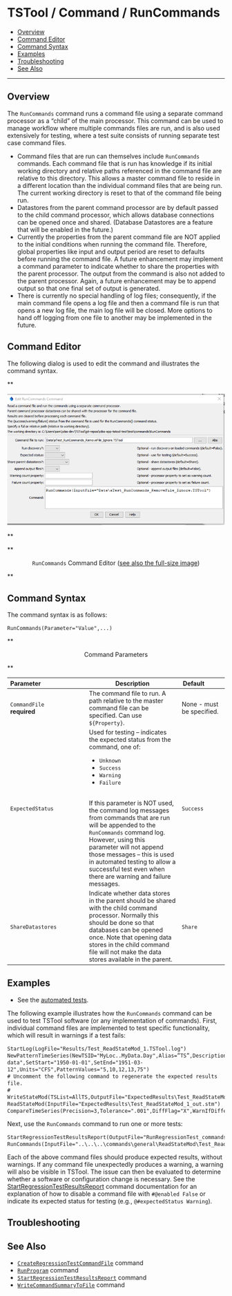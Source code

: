 # TSTool / Command / RunCommands #

* [Overview](#overview)
* [Command Editor](#command-editor)
* [Command Syntax](#command-syntax)
* [Examples](#examples)
* [Troubleshooting](#troubleshooting)
* [See Also](#see-also)

-------------------------

## Overview ##

The `RunCommands` command runs a command file using a separate command processor as a “child” of the main processor.
This command can be used to manage workflow where multiple commands files are run,
and is also used extensively for testing, where a test suite consists of running separate test case command files.

* Command files that are run can themselves include `RunCommands` commands.
Each command file that is run has knowledge if its initial working directory and
relative paths referenced in the command file are relative to this directory.
This allows a master command file to reside in a different location than the individual command files that are being run.
The current working directory is reset to that of the command file being run.
* Datastores from the parent command processor are by default passed to the child command processor,
which allows database connections can be opened once and shared.
(Database Datastores are a feature that will be enabled in the future.)
* Currently the properties from the parent command file are NOT applied to the
initial conditions when running the command file.
Therefore, global properties like input and output period are reset to defaults before running the command file.
A future enhancement may implement a command parameter to indicate whether to share the properties with the parent processor.
The output from the command is also not added to the parent processor.
Again, a future enhancement may be to append output so that one final set of output is generated.
* There is currently no special handling of log files; consequently,
if the main command file opens a log file and then a command file is run that opens a new log file,
the main log file will be closed.
More options to hand off logging from one file to another may be implemented in the future.

## Command Editor ##

The following dialog is used to edit the command and illustrates the command syntax.

**<p style="text-align: center;">
![RunCommands](RunCommands.png)
</p>**

**<p style="text-align: center;">
`RunCommands` Command Editor (<a href="../RunCommands.png">see also the full-size image</a>)
</p>**

## Command Syntax ##

The command syntax is as follows:

```text
RunCommands(Parameter="Value",...)
```
**<p style="text-align: center;">
Command Parameters
</p>**

| **Parameter**&nbsp;&nbsp;&nbsp;&nbsp;&nbsp;&nbsp;&nbsp;&nbsp;&nbsp;&nbsp;&nbsp;&nbsp;&nbsp;&nbsp;&nbsp;&nbsp;&nbsp;&nbsp;&nbsp;&nbsp;&nbsp;&nbsp;&nbsp;&nbsp;&nbsp;&nbsp; | **Description** | **Default**&nbsp;&nbsp;&nbsp;&nbsp;&nbsp;&nbsp;&nbsp;&nbsp;&nbsp;&nbsp; |
| --------------|-----------------|----------------- |
| `CommandFile`<br>**required** | The command file to run. A path relative to the master command file can be specified.  Can use `${Property}`. | None - must be specified. |
| `ExpectedStatus` | Used for testing – indicates the expected status from the command, one of: <ul><li>`Unknown`</li><li>`Success`</li><li>`Warning`</li><li>`Failure`</li></ul><br> If this parameter is NOT used, the command log messages from commands that are run will be appended to the `RunCommands` command log.  However, using this parameter will not append those messages – this is used in automated testing to allow a successful test even when there are warning and failure messages. | `Success` |
| `ShareDatastores` | Indicate whether data stores in the parent should be shared with the child command processor.  Normally this should be done so that databases can be opened once.  Note that opening data stores in the child command file will not make the data stores available in the parent. | `Share` |

## Examples ##

* See the [automated tests](https://github.com/OpenCDSS/cdss-app-tstool-test/tree/master/test/commands/RunCommands).

The following example illustrates how the `RunCommands` command can be used to test TSTool software (or any implementation of commands).
First, individual command files are implemented to test specific functionality,
which will result in warnings if a test fails:

```
StartLog(LogFile="Results/Test_ReadStateMod_1.TSTool.log")
NewPatternTimeSeries(NewTSID="MyLoc..MyData.Day",Alias=”TS”,Description="Test data",SetStart="1950-01-01",SetEnd="1951-03-12",Units="CFS",PatternValues="5,10,12,13,75")
# Uncomment the following command to regenerate the expected results file.
# WriteStateMod(TSList=AllTS,OutputFile="ExpectedResults\Test_ReadStateMod_1_out.stm")
ReadStateMod(InputFile="ExpectedResults\Test_ReadStateMod_1_out.stm")
CompareTimeSeries(Precision=3,Tolerance=".001",DiffFlag="X",WarnIfDifferent=True)
```
Next, use the `RunCommands` command to run one or more tests:

```
StartRegressionTestResultsReport(OutputFile="RunRegressionTest_commands_general.TSTool.out.txt")
RunCommands(InputFile="..\..\..\commands\general\ReadStateMod\Test_ReadStateMod_1.TSTool")
```

Each of the above command files should produce expected results, without warnings.
If any command file unexpectedly produces a warning, a warning will also be visible in TSTool.
The issue can then be evaluated to determine whether a software or configuration change is necessary.
See the [StartRegressionTestResultsReport](../StartRegressionTestResultsReport/StartRegressionTestResultsReport.md)
command documentation for an explanation of how to disable a command file with `#@enabled False`
or indicate its expected status for testing (e.g., `@#expectedStatus Warning`).

## Troubleshooting ##

## See Also ##

* [`CreateRegressionTestCommandFile`](../CreateRegressionTestCommandFile/CreateRegressionTestCommandFile.md) command
* [`RunProgram`](../RunProgram/RunProgram.md) command
* [`StartRegressionTestResultsReport`](../StartRegressionTestResultsReport/StartRegressionTestResultsReport.md) command
* [`WriteCommandSummaryToFile`](../WriteCommandSummaryToFile/WriteCommandSummaryToFile.md) command
